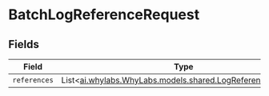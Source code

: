 # BatchLogReferenceRequest


## Fields

| Field                                                                                                    | Type                                                                                                     | Required                                                                                                 | Description                                                                                              |
| -------------------------------------------------------------------------------------------------------- | -------------------------------------------------------------------------------------------------------- | -------------------------------------------------------------------------------------------------------- | -------------------------------------------------------------------------------------------------------- |
| `references`                                                                                             | List<[ai.whylabs.WhyLabs.models.shared.LogReferenceRequest](../../models/shared/LogReferenceRequest.md)> | :heavy_minus_sign:                                                                                       | N/A                                                                                                      |